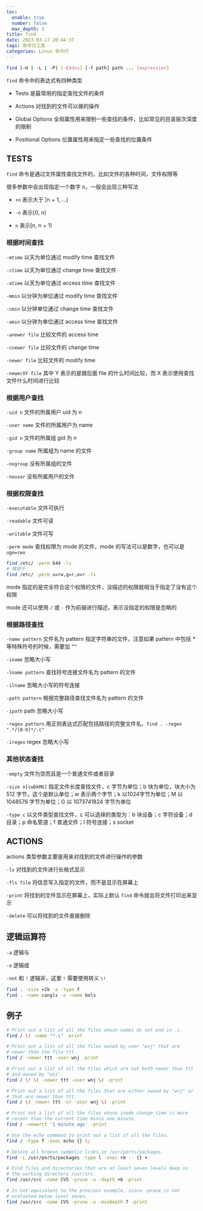 ```yaml
---
toc:
  enable: true
  number: false
  max_depth: 3
title: find
date: 2023-03-17 20:44:37
tags: 命令行工具
categories: Linux 命令行
---
```


```sh
find [-H | -L | -P] [-EXdsx] [-f path] path ... [expression]
```

`find` 命令中的表达式有四种类型

- Tests 是最常用的指定查找文件的条件

- Actions 对找到的文件可以做的操作

- Global Options 全局属性用来限制一些查找的条件，比如常见的目录层次深度的限制

- Positional Options 位置属性用来指定一些查找的位置条件

## TESTS

`find` 命令是通过文件属性查找文件的，比如文件的各种时间，文件权限等

很多参数中会出现指定一个数字 n，一般会出现三种写法

- `+n` 表示大于 [n + 1, ...)

- `-n` 表示[0, n)
 
- `n` 表示[n, n + 1)

### 根据时间查找

`-mtime` 以天为单位通过 modify time 查找文件

`-ctime` 以天为单位通过 change time 查找文件

`-atime` 以天为单位通过 access time 查找文件

`-mmin` 以分钟为单位通过 modify time 查找文件

`-cmin` 以分钟单位通过 change time 查找文件

`-amin` 以分钟为单位通过 access time 查找文件

`-anewer file` 比较文件的 access time

`-cnewer file` 比较文件的 change time

`-newer file` 比较文件的 modify time

`-newerXY file` 其中 Y 表示的是跟后面 file 的什么时间比较，而 X 表示使用查找文件什么时间进行比较

### 根据用户查找

`-uid n` 文件的所属用户 uid 为 n

`-user name` 文件的所属用户为 name

`-gid n` 文件的所属组 gid 为 n

`-group name` 所属组为 name 的文件

`-nogroup` 没有所属组的文件

`-nouser` 没有所属用户的文件

### 根据权限查找

`-executable` 文件可执行

`-readable` 文件可读

`-writable` 文件可写

`-perm mode` 查找权限为 mode 的文件，mode 的写法可以是数字，也可以是 `ugo=rwx`

```sh
find /etc/ -perm 644 -ls
# 等同于
find /etc/ -perm u=rw,g=r,o=r -ls
```

mode 指定的是完全符合这个权限的文件，没描述的权限就相当于指定了没有这个权限

mode 还可以使用 `/` 或 `-` 作为前缀进行描述，表示没指定的权限是忽略的

### 根据路径查找

`-name pattern` 文件名为 pattern 指定字符串的文件，注意如果 pattern 中包括 * 等特殊符号的时候，需要加 `”“`

`-iname` 忽略大小写

`-lname pattern` 查找符号连接文件名为 pattern 的文件

`-ilname` 忽略大小写的符号连接

`-path pattern` 根据完整路径查找文件名为 pattern 的文件

`-ipath` path 忽略大小写

`-regex pattern` 用正则表达式匹配包括路径的完整文件名，`find . -regex ".*/[0-9]*/.c"`

`-iregex` regex 忽略大小写

### 其他状态查找

`-empty` 文件为空而且是一个普通文件或者目录

`-size n[cwbkMG]` 指定文件长度查找文件，c 字节为单位；b 块为单位，块大小为 512 字节，这个是默认单位；w 表示两个字节；k 以1024字节为单位；M 以 1048576 字节为单位；G 以 1073741824 字节为单位

`-type c` 以文件类型查找文件，c 可以选择的类型为：b 块设备；c 字符设备；d 目录；p 命名管道；f 普通文件；l 符号连接；s socket

## ACTIONS

actions 类型参数主要是用来对找到的文件进行操作的参数

`-ls` 对找到的文件进行长格式显示

`-fls file` 将信息写入指定的文件，而不是显示在屏幕上

`-print` 将找到的文件显示在屏幕上，实际上默认 `find` 命令就会将文件打印出来显示

`-delete` 可以将找到的文件直接删除

## 逻辑运算符

`-a` 逻辑与

`-o` 逻辑或

`-not` 和 `!` 逻辑非，这里 `!` 需要使用转义 `\!`

```sh
find . -size +2k -a -type f
find . -name cangls -o -name bols
```

## 例子

```sh
# Print out a list of all the files whose names do not end in .c.
find / \! -name "*.c" -print

# Print out a list of all the files owned by user "wnj" that are
# newer than the file ttt.
find / -newer ttt -user wnj -print

# Print out a list of all the files which are not both newer than ttt
# and owned by "wnj".
find / \! \( -newer ttt -user wnj \) -print

# Print out a list of all the files that are either owned by "wnj" or
# that are newer than ttt.
find / \( -newer ttt -or -user wnj \) -print

# Print out a list of all the files whose inode change time is more
# recent than the current time minus one minute.
find / -newerct '1 minute ago' -print

# Use the echo command to print out a list of all the files.
find / -type f -exec echo {} \;

# Delete all broken symbolic links in /usr/ports/packages.
find -L /usr/ports/packages -type l -exec rm -- {} +

# Find files and directories that are at least seven levels deep in
# the working directory /usr/src.
find /usr/src -name CVS -prune -o -depth +6 -print

# Is not equivalent to the previous example, since -prune is not
# evaluated below level seven.
find /usr/src -name CVS -prune -o -mindepth 7 -print
```